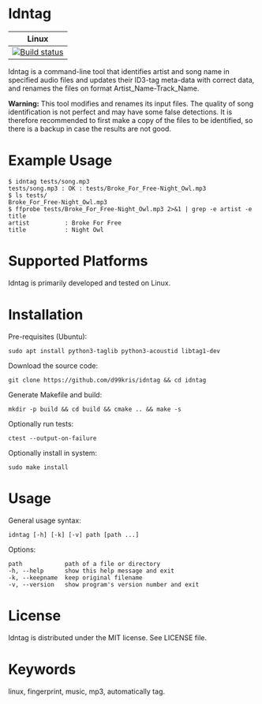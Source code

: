 Idntag
======

| **Linux** |
|-----------|
| [![Build status](https://travis-ci.org/d99kris/idntag.svg?branch=master)](https://travis-ci.org/d99kris/idntag) |

Idntag is a command-line tool that identifies artist and song name in 
specified audio files and updates their ID3-tag meta-data with correct data, 
and renames the files on format Artist_Name-Track_Name.

**Warning:** This tool modifies and renames its input files. The quality of song
identification is not perfect and may have some false detections. It is 
therefore recommended to first make a copy of the files to be identified, so
there is a backup in case the results are not good.

Example Usage
=============

    $ idntag tests/song.mp3 
    tests/song.mp3 : OK : tests/Broke_For_Free-Night_Owl.mp3
    $ ls tests/
    Broke_For_Free-Night_Owl.mp3
    $ ffprobe tests/Broke_For_Free-Night_Owl.mp3 2>&1 | grep -e artist -e title
    artist          : Broke For Free
    title           : Night Owl

Supported Platforms
===================
Idntag is primarily developed and tested on Linux.

Installation
============
Pre-requisites (Ubuntu):

    sudo apt install python3-taglib python3-acoustid libtag1-dev

Download the source code:

    git clone https://github.com/d99kris/idntag && cd idntag

Generate Makefile and build:

    mkdir -p build && cd build && cmake .. && make -s

Optionally run tests:

    ctest --output-on-failure

Optionally install in system:

    sudo make install

Usage
=====

General usage syntax:

    idntag [-h] [-k] [-v] path [path ...]

Options:

    path            path of a file or directory
    -h, --help      show this help message and exit
    -k, --keepname  keep original filename
    -v, --version   show program's version number and exit

License
=======
Idntag is distributed under the MIT license. See LICENSE file.

Keywords
========
linux, fingerprint, music, mp3, automatically tag.
